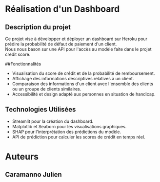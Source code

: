 # Réalisation d'un Dashboard

## Description du projet
Ce projet vise à développer et déployer un dashboard sur Heroku pour prédire la probabilité de défaut de paiement d'un client.  
Nous nous bason sur une API pour l'accès au modèle faite dans le projet credit score.

##Fonctionnalités

- Visualisation du score de crédit et de la probabilité de remboursement.
- Affichage des informations descriptives relatives à un client.
- Comparaison des informations d'un client avec l'ensemble des clients ou un groupe de clients similaires.
- Accessibilité et design adapté aux personnes en situation de handicap.

## Technologies Utilisées
- Streamlit pour la création du dashboard.
- Matplotlib et Seaborn pour les visualisations graphiques.
- SHAP pour l'interprétation des prédictions du modèle.
- API de prédiction pour calculer les scores de crédit en temps réel.

# Auteurs
## Caramanno Julien
